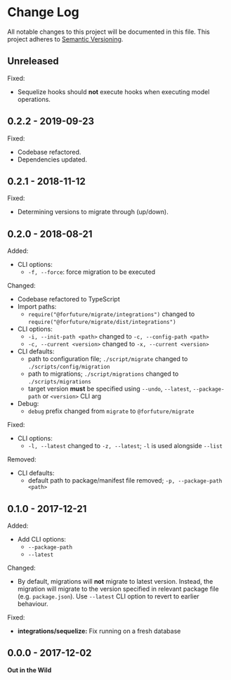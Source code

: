 # Change Log

All notable changes to this project will be documented in this file.
This project adheres to [Semantic Versioning](http://semver.org/).


## Unreleased

Fixed:

- Sequelize hooks should **not** execute hooks when executing model operations.


## 0.2.2 - 2019-09-23

Fixed:

- Codebase refactored.
- Dependencies updated.


## 0.2.1 - 2018-11-12

Fixed:

- Determining versions to migrate through (up/down).


## 0.2.0 - 2018-08-21

Added:

- CLI options:
  + `-f, --force`: force migration to be executed

Changed:

- Codebase refactored to TypeScript
- Import paths:
  - `require("@forfuture/migrate/integrations")` changed to `require("@forfuture/migrate/dist/integrations")`
- CLI options:
  - `-i, --init-path <path>` changed to `-c, --config-path <path>`
  - `-c, --current <version>` changed to `-x, --current <version>`
- CLI defaults:
  - path to configuration file; `./script/migrate` changed to `./scripts/config/migration`
  - path to migrations; `./script/migrations` changed to `./scripts/migrations`
  - target version **must** be specified using `--undo`, `--latest`, `--package-path` or `<version>` CLI arg
- Debug:
  - `debug` prefix changed from `migrate` to `@forfuture/migrate`

Fixed:

- CLI options:
  - `-l, --latest` changed to `-z, --latest`; `-l` is used alongside `--list`

Removed:

- CLI defaults:
  - default path to package/manifest file removed; `-p, --package-path <path>`


## 0.1.0 - 2017-12-21

Added:

* Add CLI options:
  - `--package-path`
  - `--latest`

Changed:

* By default, migrations will **not** migrate to latest version.
  Instead, the migration will migrate to the version specified in
  relevant package file (e.g. `package.json`). Use `--latest` CLI
  option to revert to earlier behaviour.

Fixed:

* **integrations/sequelize:** Fix running on a fresh database


## 0.0.0 - 2017-12-02

**Out in the Wild**

